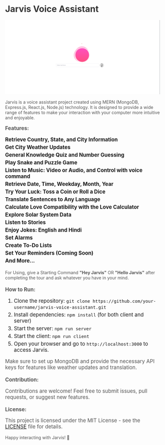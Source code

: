<!DOCTYPE html>
<html lang="en">

<head>
  <meta charset="UTF-8">
  <meta name="viewport" content="width=device-width, initial-scale=1.0">
  <title>Jarvis Voice Assistant</title>
  <style>
    
    body {
      font-family: 'Arial', sans-serif;
      margin: 20px;
      padding: 20px;
    }

    h1 {
      color: #333;
    }

    p {
      color: #555;
    }

    img {
      max-width: 100%;
      height: auto;
    }

    .features {
      font-size: 1.2em;
      font-weight: bold;
      margin-bottom: 10px;
    }

    ul {
      list-style-type: none;
      padding: 0;
    }

    li {
      margin-bottom: 5px;
    }

    .usage {
      font-size: 1em;
      margin-top: 20px;
    }

    .how-to-run {
      font-size: 1.2em;
      margin-top: 20px;
    }

    .contribution {
      font-size: 1.2em;
      margin-top: 20px;
    }

    .license {
      font-size: 1.2em;
      margin-top: 20px;
    }
  </style>
</head>

<body>

  <h1>Jarvis Voice Assistant</h1>

  <img src="/jarvis Img.png" alt="Jarvis Logo">
  
  <p>Jarvis is a voice assistant project created using MERN (MongoDB, Express.js, React.js, Node.js) technology. It is designed to provide a wide range of features to make your interaction with your computer more intuitive and enjoyable.</p>

  <div class="features">
    <p>Features:</p>
    <ul>
      <li>Retrieve Country, State, and City Information</li>
      <li>Get City Weather Updates</li>
      <li>General Knowledge Quiz and Number Guessing</li>
      <li>Play Snake and Puzzle Game</li>
      <li>Listen to Music: Video or Audio, and Control with voice command</li>
      <li>Retrieve Date, Time, Weekday, Month, Year</li>
      <li>Try Your Luck: Toss a Coin or Roll a Dice</li>
      <li>Translate Sentences to Any Language</li>
      <li>Calculate Love Compatibility with the Love Calculator</li>
      <li>Explore Solar System Data</li>
      <li>Listen to Stories</li>
      <li>Enjoy Jokes: English and Hindi</li>
      <li>Set Alarms</li>
      <li>Create To-Do Lists</li>
      <li>Set Your Reminders (Coming Soon)</li>
      <li>And More...</li>
    </ul>
  </div>

  <div class="usage">
    <p>For Using, give a Starting Command <strong>"Hey Jarvis"</strong> OR <strong>"Hello Jarvis"</strong> after completing the tour and ask whatever you have in your mind.</p>
  </div>

  <div class="how-to-run">
    <p><strong>How to Run:</strong></p>
    <ol>
      <li>Clone the repository: <code>git clone https://github.com/your-username/jarvis-voice-assistant.git</code></li>
      <li>Install dependencies: <code>npm install</code> (for both client and server)</li>
      <li>Start the server: <code>npm run server</code></li>
      <li>Start the client: <code>npm run client</code></li>
      <li>Open your browser and go to <code>http://localhost:3000</code> to access Jarvis.</li>
    </ol>
    <p>Make sure to set up MongoDB and provide the necessary API keys for features like weather updates and translation.</p>
  </div>

  <div class="contribution">
    <p><strong>Contribution:</strong></p>
    <p>Contributions are welcome! Feel free to submit issues, pull requests, or suggest new features.</p>
  </div>

  <div class="license">
    <p><strong>License:</strong></p>
    <p>This project is licensed under the MIT License - see the <a href="LICENSE">LICENSE</a> file for details.</p>
  </div>

  <p>Happy interacting with Jarvis! 🚀</p>

</body>
</html>
